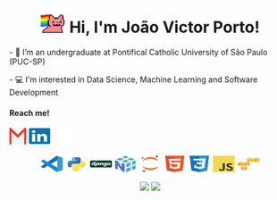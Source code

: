 <h1 align="center"><img src="./files/party-nyan.gif" width="45px"> Hi, I'm João Victor Porto!</h1>

<!----- <p align="center">
  <i>“There is a reason why all things are as they are.”</i>
  <br>
  <b>Bram Stoker, Dracula<b/>
</p> ----->

<div>
  <p>- 🌱 I’m an undergraduate at Pontifical Catholic University of São Paulo (PUC-SP)</p>
  <p>- 💻 I'm interested in Data Science, Machine Learning and Software Development</p>
</div>

<div>
  <h4>Reach me!</h4>
  <a href="mailto:joaovictor.porto@hotmail.com"><img src="./files/gmail.svg" height=30 width=30 target="_blank"></a>
  <a href="https://www.linkedin.com/in/jvporto" target="_blank"><img src="./files/linkedin.svg" height=30 width=40 target="_blank"></a>
  <a href="https://www.github.com/jv-porto" target="_blank"><img src="./files/github.svg" height=30 width=40 target="_blank"></a>
</div>
<br>
<div align="center">
  <img align="center" alt="VSCode" height="30" width="40" src="./files/vscode.svg">
  <img align="center" alt="Python" height="30" width="40" src="./files/python.svg">
  <img align="center" alt="Django" height="30" width="40" src="./files/django.svg">
  
  <img align="center" alt="NumPy" height="30" width="40" src="./files/numpy.svg">
  <img align="center" alt="Jupyter" height="30" width="40" src="./files/jupyter.svg">
  <!----- img align="center" alt="TensorFlow" height="30" width="40" src="./files/tensorflow.svg" ----->
  
  <img align="center" alt="HTML5" height="30" width="40" src="./files/html5.svg">
  <img align="center" alt="CSS3" height="30" width="40" src="./files/css3.svg">
  <img align="center" alt="Javascript" height="30" width="40" src="./files/javascript.svg">
  
  <!----- <img align="center" alt="Google" height="30" width="40" src="./files/google.svg"> ----->
  <!----- <img align="center" alt="GoogleCloud" height="30" width="40" src="./files/googlecloud.svg"> ----->
  <img align="center" alt="AWS" height="30" width="40" src="./files/amazonwebservices.svg">
  
  <!----- img align="center" alt="MySQL" height="30" width="40" src="./files/mysql.svg" ----->
</div>
<br>
<div align="center">
  <img height='140' src="https://github-readme-stats.vercel.app/api?username=jv-porto&show_icons=true&theme=dracula&include_all_commits=true&count_private=true"/>
  <img height='140' src="https://github-readme-stats.vercel.app/api/top-langs/?username=jv-porto&layout=compact&langs_count=16&theme=dracula"/>
</div>

<!----- <div align="center">
  <img align="center" alt="Snake animation" src="https://github.com/jv-porto/jv-porto/blob/output/github-contribution-grid-snake.svg">
</div> ----->
